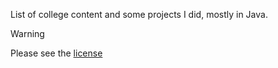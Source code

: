 List of college content and some projects I did, mostly in Java.

> [!WARNING]
> Please see the [license](./LICENSE)